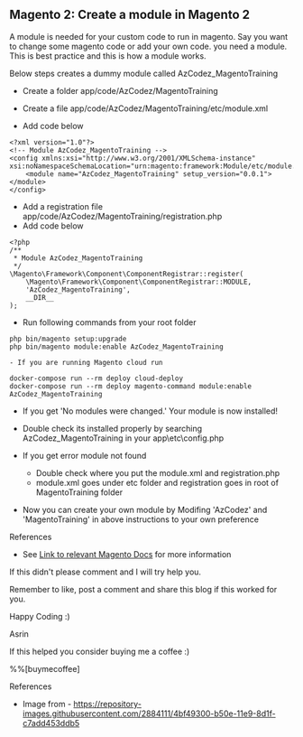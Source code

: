 ## Magento 2: Create a module in Magento 2

A module is needed for your custom code to run in magento. Say you want to change some magento code or add your own code. you need a module. This is best practice and this is how a module works. 

Below steps creates a dummy module called AzCodez_MagentoTraining

- Create a folder app/code/AzCodez/MagentoTraining 

- Create a file app/code/AzCodez/MagentoTraining/etc/module.xml

- Add code below

```
<?xml version="1.0"?>
<!-- Module AzCodez_MagentoTraining -->
<config xmlns:xsi="http://www.w3.org/2001/XMLSchema-instance" xsi:noNamespaceSchemaLocation="urn:magento:framework:Module/etc/module.xsd">
    <module name="AzCodez_MagentoTraining" setup_version="0.0.1"></module>
</config>
```

- Add a registration file app/code/AzCodez/MagentoTraining/registration.php
- Add code below

```
<?php
/**
 * Module AzCodez_MagentoTraining
 */
\Magento\Framework\Component\ComponentRegistrar::register(
    \Magento\Framework\Component\ComponentRegistrar::MODULE,
    'AzCodez_MagentoTraining',
    __DIR__
);
```

- Run following commands from your root folder
```
php bin/magento setup:upgrade 
php bin/magento module:enable AzCodez_MagentoTraining
```
    - If you are running Magento cloud run
```
docker-compose run --rm deploy cloud-deploy
docker-compose run --rm deploy magento-command module:enable AzCodez_MagentoTraining
```
- If you get 'No modules were changed.' Your module is now installed!
- Double check its installed properly by searching AzCodez_MagentoTraining in your app\etc\config.php

- If you get error module not found
    - Double check where you put the module.xml and registration.php
    - module.xml goes under etc folder and registration goes in root of MagentoTraining folder

- Now you can create your own module by Modifing 'AzCodez' and 'MagentoTraining' in above instructions to your own preference

References 
- See [Link to relevant Magento Docs](https://devdocs.magento.com/videos/fundamentals/create-a-new-module/) for more information

If this didn't please comment and I will try help you.

Remember to like, post a comment and share this blog if this worked for you.

Happy Coding :)

Asrin

If this helped you consider buying me a coffee :)

%%[buymecoffee]

References

- Image from - https://repository-images.githubusercontent.com/2884111/4bf49300-b50e-11e9-8d1f-c7add453ddb5
